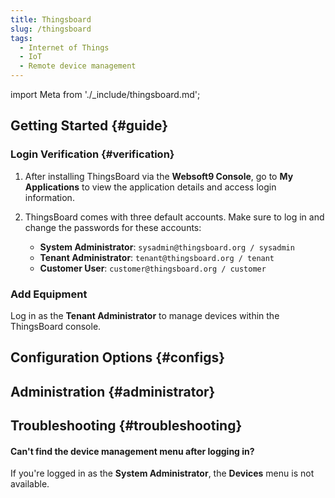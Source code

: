 ```yaml
---
title: Thingsboard
slug: /thingsboard
tags:
  - Internet of Things
  - IoT
  - Remote device management
---
```


import Meta from './\_include/thingsboard.md';

<Meta name="meta" />

## Getting Started {#guide}

### Login Verification {#verification}

1. After installing ThingsBoard via the **Websoft9 Console**, go to **My Applications** to view the application details and access login information.

2. ThingsBoard comes with three default accounts. Make sure to log in and change the passwords for these accounts:

   - **System Administrator**: `sysadmin@thingsboard.org / sysadmin`
   - **Tenant Administrator**: `tenant@thingsboard.org / tenant`
   - **Customer User**: `customer@thingsboard.org / customer`

### Add Equipment

Log in as the **Tenant Administrator** to manage devices within the ThingsBoard console.

## Configuration Options {#configs}

## Administration {#administrator}

## Troubleshooting {#troubleshooting}

#### Can't find the device management menu after logging in?

If you're logged in as the **System Administrator**, the **Devices** menu is not available.
